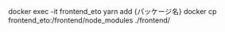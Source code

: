 docker exec -it frontend_eto yarn add {パッケージ名}
docker cp frontend_eto:/frontend/node_modules ./frontend/

